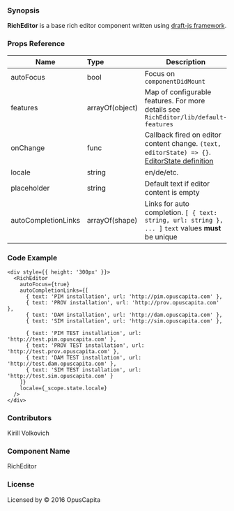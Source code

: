### Synopsis

**RichEditor** is a base rich editor component written using [draft-js framework](https://facebook.github.io/draft-js).

### Props Reference

| Name                          | Type                  | Description                                                |
| ------------------------------|:----------------------| -----------------------------------------------------------|
| autoFocus | bool | Focus on `componentDidMount` |
| features | arrayOf(object) | Map of configurable features. For more details see `RichEditor/lib/default-features` |
| onChange | func | Callback fired on editor content change. `(text, editorState) => {}`. [EditorState definition](https://facebook.github.io/draft-js/docs/api-reference-editor-state.html) |
| locale | string | en/de/etc. |
| placeholder | string | Default text if editor content is empty |
| autoCompletionLinks | arrayOf(shape) | Links for auto completion. `[ { text: string, url: string }, ... ]` `text` values **must** be unique |

### Code Example

```
<div style={{ height: '300px' }}>
  <RichEditor
    autoFocus={true}
    autoCompletionLinks={[
      { text: 'PIM installation', url: 'http://pim.opuscapita.com' },
      { text: 'PROV installation', url: 'http://prov.opuscapita.com' },
      { text: 'DAM installation', url: 'http://dam.opuscapita.com' },
      { text: 'SIM installation', url: 'http://sim.opuscapita.com' },
      
      { text: 'PIM TEST installation', url: 'http://test.pim.opuscapita.com' },
      { text: 'PROV TEST installation', url: 'http://test.prov.opuscapita.com' },
      { text: 'DAM TEST installation', url: 'http://test.dam.opuscapita.com' },
      { text: 'SIM TEST installation', url: 'http://test.sim.opuscapita.com' }
    ]}
    locale={_scope.state.locale}
  />
</div>
```

### Contributors
Kirill Volkovich

### Component Name

RichEditor

### License

Licensed by © 2016 OpusCapita

